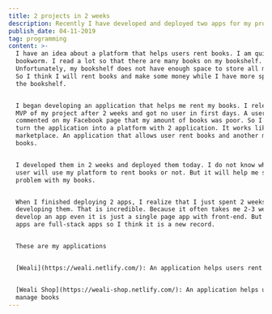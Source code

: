 ```yaml
---
title: 2 projects in 2 weeks
description: Recently I have developed and deployed two apps for my project.
publish_date: 04-11-2019
tag: programming
content: >-
  I have an idea about a platform that helps users rent books. I am quite a
  bookworm. I read a lot so that there are many books on my bookshelf.
  Unfortunately, my bookshelf does not have enough space to store all my books.
  So I think I will rent books and make some money while I have more space on
  the bookshelf.


  I began developing an application that helps me rent my books. I released an
  MVP of my project after 2 weeks and got no user in first days. A user
  commented on my Facebook page that my amount of books was poor. So I plan to
  turn the application into a platform with 2 application. It works like a
  marketplace. An application that allows user rent books and another manages
  books. 


  I developed them in 2 weeks and deployed them today. I do not know whether any
  user will use my platform to rent books or not. But it will help me solve the
  problem with my books.


  When I finished deploying 2 apps, I realize that I just spent 2 weeks to
  developing them. That is incredible. Because it often takes me 2-3 weeks to
  develop an app even it is just a single page app with front-end. But these
  apps are full-stack apps so I think it is a new record.


  These are my applications


  [Weali](https://weali.netlify.com/): An application helps users rent books


  [Weali Shop](https://weali-shop.netlify.com/): An application helps users
  manage books
---
```


